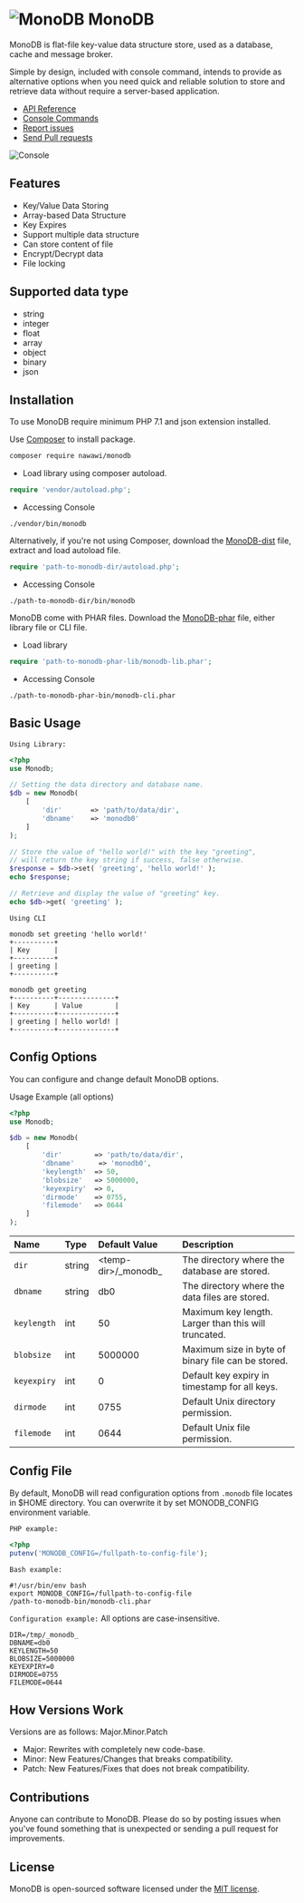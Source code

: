 
# ![MonoDB](https://static.monodb.io/logo-150x150.svg) MonoDB

MonoDB is flat-file key-value data structure store, used as a database, cache and message broker. 

Simple by design, included with console command, intends to provide as alternative options when you need quick and reliable solution to store and retrieve data without require a server-based application.

- [API Reference](https://github.com/nawawi/MonoDB/wiki/Base-Methods)
- [Console Commands](https://github.com/nawawi/MonoDB/wiki/Command-Set)
- [Report issues](https://github.com/nawawi/MonoDB/issues)
- [Send Pull requests](https://github.com/nawawi/MonoDB/pulls)

![Console](https://static.monodb.io/console.jpg)

## Features

- Key/Value Data Storing
- Array-based Data Structure
- Key Expires
- Support multiple data structure
- Can store content of file
- Encrypt/Decrypt data
- File locking


## Supported data type

- string
- integer
- float
- array
- object
- binary
- json


## Installation

To use MonoDB require minimum PHP 7.1 and json extension installed.

Use [Composer](http://getcomposer.org/) to install package.

```sh
composer require nawawi/monodb
```
- Load library using composer autoload.
```php
require 'vendor/autoload.php';
```
- Accessing Console
```
./vendor/bin/monodb
```

Alternatively, if you're not using Composer, download the [MonoDB-dist](https://github.com/nawawi/MonoDB/releases/) file, extract and load autoload file.

```php
require 'path-to-monodb-dir/autoload.php';
```
- Accessing Console
```
./path-to-monodb-dir/bin/monodb
```

MonoDB come with PHAR files. Download the [MonoDB-phar](https://github.com/nawawi/MonoDB/releases/) file, either library file or CLI file.

- Load library
```php
require 'path-to-monodb-phar-lib/monodb-lib.phar';
```
- Accessing Console
```
./path-to-monodb-phar-bin/monodb-cli.phar
```

## Basic Usage

`Using Library:`
```php
<?php
use Monodb;

// Setting the data directory and database name.
$db = new Monodb(
    [
        'dir'       => 'path/to/data/dir',
        'dbname'    => 'monodb0'
    ]
);

// Store the value of "hello world!" with the key "greeting",
// will return the key string if success, false otherwise.
$response = $db->set( 'greeting', 'hello world!' );
echo $response;

// Retrieve and display the value of "greeting" key.
echo $db->get( 'greeting' );
```

`Using CLI`
  
```
monodb set greeting 'hello world!'
+----------+
| Key      |
+----------+
| greeting |
+----------+
```

```
monodb get greeting
+----------+--------------+
| Key      | Value        |
+----------+--------------+
| greeting | hello world! |
+----------+--------------+
```


## Config Options

You can configure and change default MonoDB options.

Usage Example (all options)

```php
<?php
use Monodb;

$db = new Monodb(
    [
     	'dir'        => 'path/to/data/dir',
        'dbname'      => 'monodb0',
        'keylength'  => 50,
        'blobsize'   => 5000000,
        'keyexpiry'  => 0,
        'dirmode'    => 0755,
        'filemode'   => 0644
    ]
);

```

Name|Type|Default Value|Description
:---|:---|:---|:---
`dir`|string|<temp-dir\>/\_monodb\_|The directory where the database are stored.
`dbname`|string|db0|The directory where the data files are stored.
`keylength`|int|50|Maximum key length. Larger than this will truncated.
`blobsize`|int|5000000|Maximum size in byte of binary file can be stored.
`keyexpiry`|int|0|Default key expiry in timestamp for all keys.
`dirmode`|int|0755|Default Unix directory permission.
`filemode`|int|0644|Default Unix file permission.


## Config File
By default, MonoDB will read configuration options from `.monodb` file locates in $HOME directory. You can overwrite it by set MONODB_CONFIG environment variable.

`PHP example:`
```php
<?php
putenv('MONODB_CONFIG=/fullpath-to-config-file');
```

`Bash example:`
```
#!/usr/bin/env bash
export MONODB_CONFIG=/fullpath-to-config-file
/path-to-monodb-bin/monodb-cli.phar
```

`Configuration example:`
All options are case-insensitive.

```
DIR=/tmp/_monodb_
DBNAME=db0
KEYLENGTH=50
BLOBSIZE=5000000
KEYEXPIRY=0
DIRMODE=0755
FILEMODE=0644
```

## How Versions Work

Versions are as follows: Major.Minor.Patch

* Major: Rewrites with completely new code-base.
* Minor: New Features/Changes that breaks compatibility.
* Patch: New Features/Fixes that does not break compatibility.


## Contributions

Anyone can contribute to MonoDB. Please do so by posting issues when you've found something that is unexpected or sending a pull request for improvements.


## License

MonoDB is open-sourced software licensed under the [MIT license](https://opensource.org/licenses/MIT).
